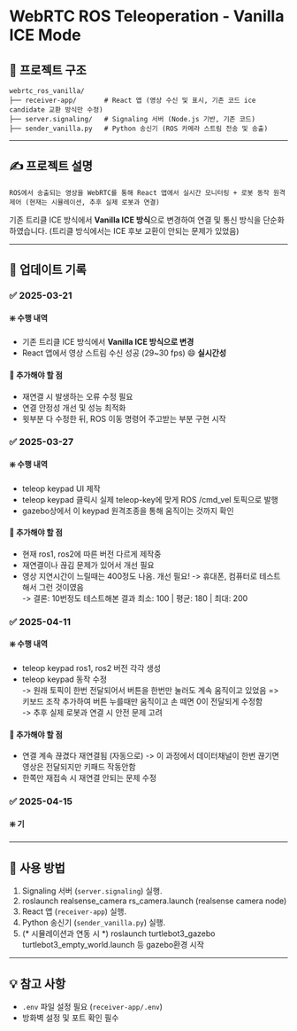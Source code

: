 # WebRTC ROS Teleoperation - Vanilla ICE Mode

## 📁 프로젝트 구조
```
webrtc_ros_vanilla/
├── receiver-app/       # React 앱 (영상 수신 및 표시, 기존 코드 ice candidate 교환 방식만 수정)
├── server.signaling/   # Signaling 서버 (Node.js 기반, 기존 코드)
├── sender_vanilla.py   # Python 송신기 (ROS 카메라 스트림 전송 및 송출)
```

---

## ✍️ 프로젝트 설명
```
ROS에서 송출되는 영상을 WebRTC를 통해 React 앱에서 실시간 모니터링 + 로봇 동작 원격제어 (현재는 시뮬레이션, 추후 실제 로봇과 연결)
```
기존 트리클 ICE 방식에서 **Vanilla ICE 방식**으로 변경하여 연결 및 통신 방식을 단순화하였습니다. 
(트리클 방식에서는 ICE 후보 교환이 안되는 문제가 있었음)

---

## 📅 업데이트 기록
### ✅ 2025-03-21

#### ❇️ 수행 내역
- 기존 트리클 ICE 방식에서 **Vanilla ICE 방식으로 변경**
- React 앱에서 영상 스트림 수신 성공 (29~30 fps) 😄 **실시간성**

#### 🔨 추가해야 할 점
- 재연결 시 발생하는 오류 수정 필요
- 연결 안정성 개선 및 성능 최적화
- 윗부분 다 수정한 뒤, ROS 이동 명령어 주고받는 부분 구현 시작

### ✅ 2025-03-27

#### ❇️ 수행 내역
- teleop keypad UI 제작
- teleop keypad 클릭시 실제 teleop-key에 맞게 ROS /cmd_vel 토픽으로 발행
- gazebo상에서 이 keypad 원격조종을 통해 움직이는 것까지 확인

#### 🔨 추가해야 할 점
- 현재 ros1, ros2에 따른 버전 다르게 제작중
- 재연결이나 끊김 문제가 있어서 개선 필요
- 영상 지연시간이 느릴때는 400정도 나옴. 개선 필요! -> 휴대폰, 컴퓨터로 테스트해서 그런 것이였음
  <br />-> 결론: 10번정도 테스트해본 결과 최소: 100 | 평균: 180 | 최대: 200

### ✅ 2025-04-11

#### ❇️ 수행 내역
- teleop keypad ros1, ros2 버전 각각 생성
- teleop keypad 동작 수정
  <br />-> 원래 토픽이 한번 전달되어서 버튼을 한번만 눌러도 계속 움직이고 있었음 => 키보드 조작 추가하여 버튼 누를때만 움직이고 손 떼면 0이 전달되게 수정함
  <br />-> 추후 실제 로봇과 연결 시 안전 문제 고려

#### 🔨 추가해야 할 점
- 연결 계속 끊겼다 재연결됨 (자동으로) -> 이 과정에서 데이터채널이 한번 끊기면 영상은 전달되지만 키패드 작동안함
- 한쪽만 재접속 시 재연결 안되는 문제 수정

### ✅ 2025-04-15

#### ❇️ 기
---

## 📌 사용 방법
1. Signaling 서버 (`server.signaling`) 실행.
2. roslaunch realsense_camera rs_camera.launch (realsense camera node)
3. React 앱 (`receiver-app`) 실행.
4. Python 송신기 (`sender_vanilla.py`) 실행. 
5. (* 시뮬레이션과 연동 시 *) roslaunch turtlebot3_gazebo turtlebot3_empty_world.launch 등 gazebo환경 시작

---

## 💡 참고 사항
- `.env` 파일 설정 필요 (`receiver-app/.env`)
- 방화벽 설정 및 포트 확인 필수
